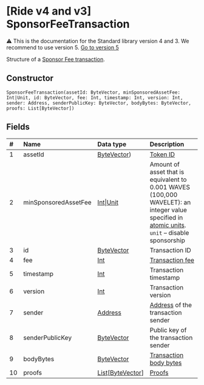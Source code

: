 # [Ride v4 and v3] SponsorFeeTransaction

:warning: This is the documentation for the Standard library version 4 and 3. We recommend to use version 5. [Go to version 5](/en/ride/structures/transaction-structures/sponsor-fee-transaction)

Structure of a [Sponsor Fee transaction](/en/blockchain/transaction-type/sponsor-fee-transaction).

## Constructor

``` ride
SponsorFeeTransaction(assetId: ByteVector, minSponsoredAssetFee: Int|Unit, id: ByteVector, fee: Int, timestamp: Int, version: Int, sender: Address, senderPublicKey: ByteVector, bodyBytes: ByteVector, proofs: List[ByteVector])
```

## Fields

| # | Name | Data type | Description |
| :--- | :--- | :--- | :--- |
| 1 | assetId | [ByteVector](/en/ride/v4/data-types/byte-vector)) | [Token ID](/en/blockchain/token/token-id) |
| 2 | minSponsoredAssetFee | [Int](/en/ride/v4/data-types/int)&#124;[Unit](/en/ride/v4/data-types/unit) | Amount of asset that is equivalent to 0.001 WAVES (100,000 WAVELET): an integer value specified in [atomic units](/en/blockchain/token/#atomic-unit).<br>`unit` – disable sponsorship |
| 3 | id | [ByteVector](/en/ride/v4/data-types/byte-vector) | Transaction ID |
| 4 | fee | [Int](/en/ride/v4/data-types/int) | [Transaction fee](/en/blockchain/transaction/transaction-fee) |
| 5 | timestamp | [Int](/en/ride/v4/data-types/int) | Transaction timestamp |
| 6 | version | [Int](/en/ride/v4/data-types/int) | Transaction version |
| 7 | sender | [Address](/en/ride/v4/structures/common-structures/address) | [Address](/en/blockchain/account/address) of the transaction sender |
| 8 | senderPublicKey | [ByteVector](/en/ride/v4/data-types/byte-vector) | Public key of the transaction sender |
| 9 | bodyBytes | [ByteVector](/en/ride/v4/data-types/byte-vector) | [Transaction body bytes](/en/blockchain/glossary#t) |
| 10 | proofs | [List](/en/ride/v4/data-types/list)[[ByteVector](/en/ride/v4/data-types/byte-vector)] | [Proofs](/en/blockchain/transaction/transaction-proof) |
